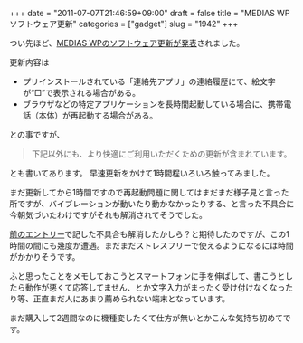 +++
date = "2011-07-07T21:46:59+09:00"
draft = false
title = "MEDIAS WP ソフトウェア更新"
categories = ["gadget"]
slug = "1942"
+++

つい先ほど、<a href="http://www.nttdocomo.co.jp/support/utilization/software_update/list/n06c/">MEDIAS WPのソフトウェア更新が発表</a>されました。

更新内容は

<ul>
	<li>プリインストールされている「連絡先アプリ」の連絡履歴にて、絵文字が“□”で表示される場合がある。</li>
	<li>ブラウザなどの特定アプリケーションを長時間起動している場合に、携帯電話（本体）が再起動する場合がある。</li>
</ul>

との事ですが、


<blockquote>
下記以外にも、より快適にご利用いただくための更新が含まれています。</blockquote>

とも書いてあります。
早速更新をかけて1時間程いろいろ触ってみました。

まだ更新してから1時間ですので再起動問題に関してはまだまだ様子見と言った所ですが、バイブレーションが動いたり動かなかったりする、と言った不具合に今朝気づいたわけですがそれも解消されてそうでした。

<a href="https://keruru.net/2011/07/03/medias-wp%E3%81%A1%E3%82%87%E3%81%A3%E3%81%A8%E3%83%88%E3%83%A9%E3%83%96%E3%83%AB%E5%A4%9A%E3%81%84%E3%81%AA/">前のエントリー</a>で記した不具合も解消したかしら？と期待したのですが、この1時間の間にも幾度か遭遇。まだまだストレスフリーで使えるようになるには時間がかかりそうです。

ふと思ったことをメモしておこうとスマートフォンに手を伸ばして、書こうとしたら動作が悪くて応答してません、とか文字入力がまったく受け付けなくなったり等、正直まだ人にあまり薦められない端末となっています。

まだ購入して2週間なのに機種変したくて仕方が無いとかこんな気持ち初めてです。
